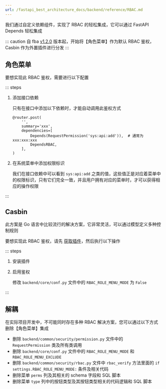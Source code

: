 ```yaml
---
url: /fastapi_best_architecture_docs/backend/reference/RBAC.md
---
```

我们通过自定义依赖组件，实现了 RBAC 的轻松集成，它可以通过 FastAPI Depends 轻松集成

::: caution
自 fba [v1.2.0](../../changelog.md) 版本起，开始将【角色菜单】作为默认 RBAC 鉴权，Casbin 作为外置插件进行分发
:::

## 角色菜单

要想实现此 RBAC 鉴权，需要进行以下配置

::: steps

1. 添加接口依赖

   只有在接口中添加以下依赖时，才能自动调用此鉴权方式

   ```py{5-6}
   @router.post(
       '',
       summary='xxx',
       dependencies=[
           Depends(RequestPermission('sys:api:add')),  # 通常为 xxx:xxx:xxx
           DependsRBAC,
       ],
   )
   ```

2. 在系统菜单中添加权限标识

   我们在接口依赖中可以看到 `sys:api:add` 之类的值，这些值正是对应着菜单中的权限标识，只有它们完全一致，并且用户拥有对应的菜单时，才可以获得相应的操作权限

:::

## Casbin

此方案是 Go 语言中比较流行的解决方案，它非常灵活，可以通过模型定义多种控制规则

要想实现此 RBAC 鉴权，请先 [获取插件](../../plugin/market.md)，然后执行以下操作

::: steps

1. 安装插件

2. 启用鉴权

   修改 `backend/core/conf.py` 文件中的 `RBAC_ROLE_MENU_MODE` 为 `False`

:::

## 解耦

在实际项目开发中，不可能同时存在多种 RBAC 解决方案，您可以通过以下方式删除【角色菜单】集成

* 删除 `backend/common/security/permission.py` 文件中的 `RequestPermission` 类及所有类调用
* 删除 `backend/core/conf.py` 文件中的 `RBAC_ROLE_MENU_MODE` 和 `RBAC_ROLE_MENU_EXCLUDE`
* 删除 `backend/common/security/rbac.py` 文件中 `rbac_verify` 方法里面的 `if settings.RBAC_ROLE_MENU_MODE:`
  条件及相关代码
* 删除菜单 `perms` 列及其相关的 schema 字段和 SQL 脚本
* 删除菜单 `type` 列中的按钮类型及其按钮类型相关的代码逻辑和 SQL 脚本
